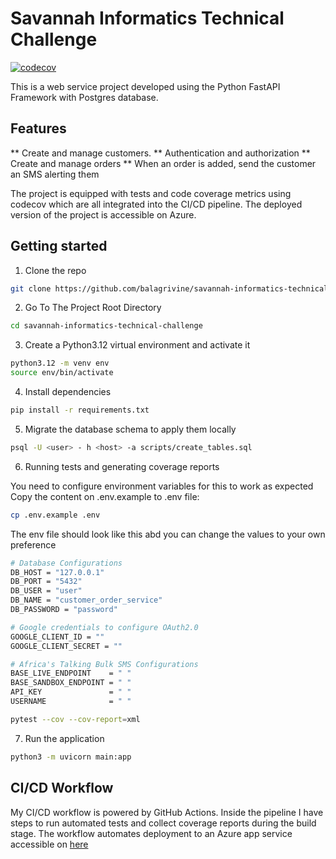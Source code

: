 # Savannah Informatics Technical Challenge

[![codecov](https://codecov.io/gh/balagrivine/savannah-informatics-technical-challenge/graph/badge.svg?token=46HVRUE4WI)](https://codecov.io/gh/balagrivine/savannah-informatics-technical-challenge)

This is a web service project developed using the Python FastAPI Framework with Postgres database.

## Features
** Create and manage customers.
  ** Authentication and authorization
** Create and manage orders
** When an order is added, send the customer an SMS alerting them

The project is equipped with tests and code coverage metrics using codecov which are all integrated into the CI/CD pipeline. The deployed version of the project is accessible on Azure.

## Getting started
1. Clone the repo

````bash
git clone https://github.com/balagrivine/savannah-informatics-technical-challenge
````

2. Go To The Project Root Directory

````bash
cd savannah-informatics-technical-challenge
````

3. Create a Python3.12 virtual environment and activate it

````bash
python3.12 -m venv env
source env/bin/activate
````

4. Install dependencies
````bash
pip install -r requirements.txt
````

5. Migrate the database schema to apply them locally
````bash
psql -U <user> - h <host> -a scripts/create_tables.sql
````

6. Running tests and generating coverage reports

You need to configure environment variables for this to work as expected
Copy the content on .env.example to .env file:

````bash
cp .env.example .env
````

The env file should look like this abd you can change the values  to your own preference

````bash
# Database Configurations
DB_HOST = "127.0.0.1"
DB_PORT = "5432"
DB_USER = "user"
DB_NAME = "customer_order_service"
DB_PASSWORD = "password"

# Google credentials to configure OAuth2.0
GOOGLE_CLIENT_ID = ""
GOOGLE_CLIENT_SECRET = ""

# Africa's Talking Bulk SMS Configurations
BASE_LIVE_ENDPOINT    = " "
BASE_SANDBOX_ENDPOINT = " "
API_KEY               = " "
USERNAME              = " "
````

````bash
pytest --cov --cov-report=xml
````

7. Run the application
````bash
python3 -m uvicorn main:app
````

## CI/CD Workflow
My CI/CD workflow is powered by GitHub Actions. Inside the pipeline I have steps to run automated tests and collect coverage reports during the build stage. The workflow automates deployment to an Azure app service accessible on [here]("https://savannah-dxcwbscyexfyf5ft.eastus2-01.azurewebsites.net/")
